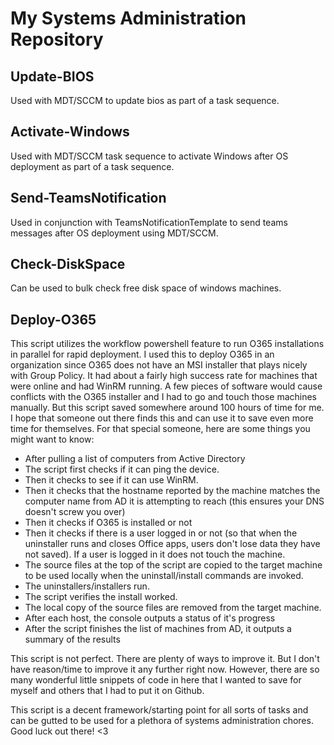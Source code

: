 # My Systems Administration Repository

## Update-BIOS
Used with MDT/SCCM to update bios as part of a task sequence.

## Activate-Windows
Used with MDT/SCCM task sequence to activate Windows after OS deployment as part of a task sequence.

## Send-TeamsNotification
Used in conjunction with TeamsNotificationTemplate to send teams messages after OS deployment using MDT/SCCM.

## Check-DiskSpace
Can be used to bulk check free disk space of windows machines.

## Deploy-O365
This script utilizes the workflow powershell feature to run O365 installations in parallel for rapid deployment. I used this to deploy O365 in an organization since O365 does not have an MSI installer that plays nicely with Group Policy. It had about a fairly high success rate for machines that were online and had WinRM running. A few pieces of software would cause conflicts with the O365 installer and I had to go and touch those machines manually. But this script saved somewhere around 100 hours of time for me. I hope that someone out there finds this and can use it to save even more time for themselves. For that special someone, here are some things you might want to know:

* After pulling a list of computers from Active Directory
* The script first checks if it can ping the device.
* Then it checks to see if it can use WinRM.
* Then it checks that the hostname reported by the machine matches the computer name from AD it is attempting to reach (this ensures your DNS doesn't screw you over)
* Then it checks if O365 is installed or not
* Then it checks if there is a user logged in or not (so that when the uninstaller runs and closes Office apps, users don't lose data they have not saved). If a user is logged in it does not touch the machine.
* The source files at the top of the script are copied to the target machine to be used locally when the uninstall/install commands are invoked.
* The uninstallers/installers run.
* The script verifies the install worked.
* The local copy of the source files are removed from the target machine.
* After each host, the console outputs a status of it's progress
* After the script finishes the list of machines from AD, it outputs a summary of the results

This script is not perfect. There are plenty of ways to improve it. But I don't have reason/time to improve it any further right now. However, there are so many wonderful little snippets of code in here that I wanted to save for myself and others that I had to put it on Github.

This script is a decent framework/starting point for all sorts of tasks and can be gutted to be used for a plethora of systems administration chores. Good luck out there! <3
